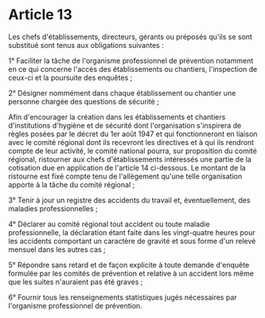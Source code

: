# Article 13

Les chefs d'établissements, directeurs, gérants ou préposés qu'ils se sont substitué sont tenus aux obligations suivantes :

1° Faciliter la tâche de l'organisme professionnel de prévention notamment en ce qui concerne l'accès des établissements ou chantiers, l'inspection de ceux-ci et la poursuite des enquêtes ;

2° Désigner nommément dans chaque établissement ou chantier une personne chargée des questions de sécurité ;

Afin d'encourager la création dans les établissements et chantiers d'institutions d'hygiène et de sécurité dont l'organisation s'inspirera de règles posées par le décret du 1er août 1947 et qui fonctionneront en liaison avec le comité régional dont ils recevront les directives et à qui ils rendront compte de leur activité, le comité national pourra, sur proposition du comité régional, ristourner aux chefs d'établissements intéressés une partie de la cotisation due en application de l'article 14 ci-dessous. Le montant de la ristourne est fixé compte tenu de l'allègement qu'une telle organisation apporte à la tâche du comité régional ;

3° Tenir à jour un registre des accidents du travail et, éventuellement, des maladies professionnelles ;

4° Déclarer au comité régional tout accident ou toute maladie professionnelle, la déclaration étant faite dans les vingt-quatre heures pour les accidents comportant un caractère de gravité et sous forme d'un relevé mensuel dans les autres cas ;

5° Répondre sans retard et de façon explicite à toute demande d'enquête formulée par les comités de prévention et relative à un accident lors même que les suites n'auraient pas été graves ;

6° Fournir tous les renseignements statistiques jugés nécessaires par l'organisme professionnel de prévention.
